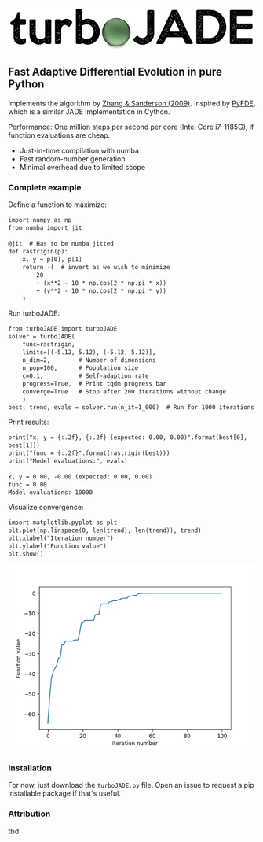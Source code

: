 ![Logo](https://github.com/hippke/turboJADE/blob/main/logo.png?raw=true)
## Fast Adaptive Differential Evolution in pure Python
Implements the algorithm by [Zhang & Sanderson (2009)](https://ieeexplore.ieee.org/document/5208221). Inspired by [PyFDE](https://pythonhosted.org/PyFDE/), which is a similar JADE implementation in Cython.

Performance: One million steps per second per core (Intel Core i7-1185G), if function evaluations are cheap.
- Just-in-time compilation with numba
- Fast random-number generation
- Minimal overhead due to limited scope


### Complete example
Define a function to maximize:
```
import numpy as np
from numba import jit

@jit  # Has to be numba jitted
def rastrigin(p):
    x, y = p[0], p[1]
    return -(  # invert as we wish to minimize
        20
        + (x**2 - 10 * np.cos(2 * np.pi * x))
        + (y**2 - 10 * np.cos(2 * np.pi * y))
    )
```
Run turboJADE:
```
from turboJADE import turboJADE
solver = turboJADE(
    func=rastrigin,
    limits=[(-5.12, 5.12), (-5.12, 5.12)],
    n_dim=2,        # Number of dimensions
    n_pop=100,      # Population size
    c=0.1,          # Self-adaption rate
    progress=True,  # Print tqdm progress bar
    converge=True   # Stop after 200 iterations without change
    )
best, trend, evals = solver.run(n_it=1_000)  # Run for 1000 iterations
```
Print results:
```
print("x, y = {:.2f}, {:.2f} (expected: 0.00, 0.00)".format(best[0], best[1]))
print("func = {:.2f}".format(rastrigin(best)))
print("Model evaluations:", evals)

x, y = 0.00, -0.00 (expected: 0.00, 0.00)
func = 0.00
Model evaluations: 10000
```
Visualize convergence:
```
import matplotlib.pyplot as plt
plt.plot(np.linspace(0, len(trend), len(trend)), trend)
plt.xlabel("Iteration number")
plt.ylabel("Function value")
plt.show()
```
![convergence](https://github.com/hippke/turboJADE/blob/main/converge.png?raw=true)


### Installation
For now, just download the ``turboJADE.py`` file. Open an issue to request a pip installable package if that's useful.

### Attribution
tbd

